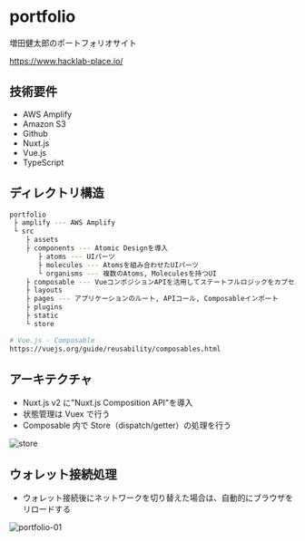# portfolio

増田健太郎のポートフォリオサイト

https://www.hacklab-place.io/

## 技術要件

- AWS Amplify
- Amazon S3
- Github
- Nuxt.js
- Vue.js
- TypeScript

## ディレクトリ構造

```bash
portfolio
 ├ amplify --- AWS Amplify
 └ src
    ├ assets
    ├ components --- Atomic Designを導入
       ├ atoms --- UIパーツ
       ├ molecules --- Atomsを組み合わせたUIパーツ
       └ organisms --- 複数のAtoms, Moleculesを持つUI
    ├ composable --- VueコンポジションAPIを活用してステートフルロジックをカプセル化して再利用する関数
    ├ layouts
    ├ pages --- アプリケーションのルート, APIコール, Composableインポート
    ├ plugins
    ├ static
    └ store

# Vue.js - Composable
https://vuejs.org/guide/reusability/composables.html
```

## アーキテクチャ

- Nuxt.js v2 に"Nuxt.js Composition API"を導入
- 状態管理は Vuex で行う
- Composable 内で Store（dispatch/getter）の処理を行う

![store](https://user-images.githubusercontent.com/43663858/166838832-b87e31b3-9f90-45e4-b812-b4d4e57f0106.png)

## ウォレット接続処理

- ウォレット接続後にネットワークを切り替えた場合は、自動的にブラウザをリロードする

![portfolio-01](https://user-images.githubusercontent.com/43663858/167280910-2e7772c8-891a-4c3b-8a72-4289f034d278.png)
